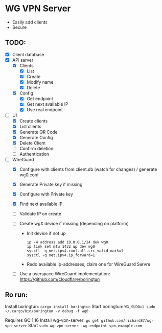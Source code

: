 # WG VPN Server

- Easily add clients
- Secure

## TODO:

- [X] Client database
- [X] API server
    - [X] Clients
        - [X] List
        - [X] Create
        - [X] Modify name
        - [X] Delete
    - [X] Config
        - [X] Get endpoint
        - [X] Get next available IP
        - [X] Use real endpoint
- [ ] UI
    - [X] Create clients
    - [X] List clients
    - [X] Generate QR Code
    - [X] Generate Config
    - [X] Delete Client
    - [ ] Confirm deletion
    - [ ] Authentication
- [ ] WireGuard
    - [X] Configure with clients from client.db (watch for changes) / generate wg0.conf
    - [X] Generate Private key if missing
    - [X] Configure with Private key
    - [X] Find next available IP
    - [ ] Validate IP on create
    - [ ] Create wgX device if missing (depending on platform)
        - Init device if not up
          ```shell
          ip -4 address add 10.0.0.1/24 dev wg0
          ip link set mtu 1432 up dev wg0
          sysctl -q net.ipv4.conf.all.src_valid_mark=1
          sysctl -q net.ipv4.ip_forward=1
          ```
        - Redo available ip-addresses, claim one for WireGuard Servre
    - [ ] Use a userspace WireGuard implementation: https://github.com/cloudflare/boringtun
 

## Ro run:
Install boringtun: `cargo install boringtun`
Start boringtun: `WG_SUDO=1 sudo ~/.cargo/bin/boringtun -v debug -f wg0`

Requires GO 1.16
Install wg-vpn-server: `go get github.com/richard87/wg-vpn-server`
Start `sudo wg-vpn-server -wg-endpoint vpn.example.com`
